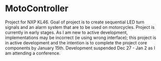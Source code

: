 # MotoController
Project for NXP KL46. Goal of project is to create sequential LED turn signals and an alarm system
that are to be used on motorcycles. Project is currently in early stages. As I am new to active
development, implementations may be incorrect (ie using wrong interface); this project is in active
development and the intention is to complete the project core components by January 15th. Development
suspended Dec 27 - Jan 2 as I am attending a conference.

